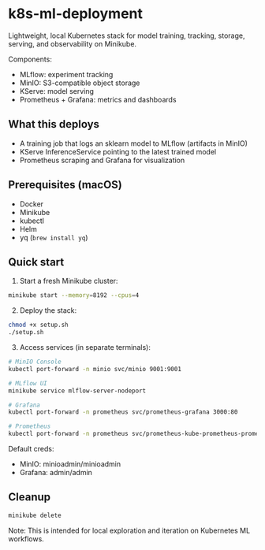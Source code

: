 # k8s-ml-deployment

Lightweight, local Kubernetes stack for model training, tracking, storage, serving, and observability on Minikube.

Components:

- MLflow: experiment tracking
- MinIO: S3-compatible object storage
- KServe: model serving
- Prometheus + Grafana: metrics and dashboards

## What this deploys

- A training job that logs an sklearn model to MLflow (artifacts in MinIO)
- KServe InferenceService pointing to the latest trained model
- Prometheus scraping and Grafana for visualization

## Prerequisites (macOS)

- Docker
- Minikube
- kubectl
- Helm
- yq (`brew install yq`)

## Quick start

1. Start a fresh Minikube cluster:

```bash
minikube start --memory=8192 --cpus=4
```

2. Deploy the stack:

```bash
chmod +x setup.sh
./setup.sh
```

3. Access services (in separate terminals):

```bash
# MinIO Console
kubectl port-forward -n minio svc/minio 9001:9001

# MLflow UI
minikube service mlflow-server-nodeport

# Grafana
kubectl port-forward -n prometheus svc/prometheus-grafana 3000:80

# Prometheus
kubectl port-forward -n prometheus svc/prometheus-kube-prometheus-prometheus 9090:9090
```

Default creds:

- MinIO: minioadmin/minioadmin
- Grafana: admin/admin

## Cleanup

```bash
minikube delete
```

Note: This is intended for local exploration and iteration on Kubernetes ML workflows.
